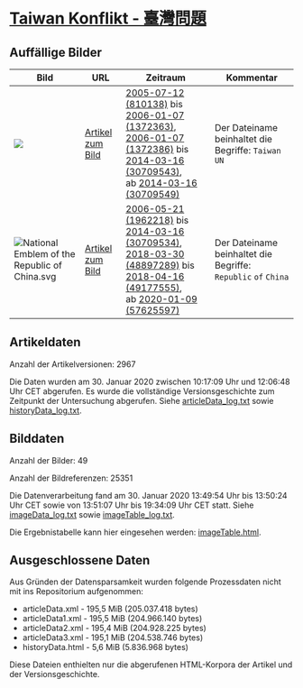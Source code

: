 # [Taiwan Konflikt - 臺灣問題](https://zh.wikipedia.org/wiki/%E8%87%BA%E7%81%A3%E5%95%8F%E9%A1%8C)

## Auffällige Bilder

| Bild | URL | Zeitraum | Kommentar |
| - | - | - | - |
| ![](https://upload.wikimedia.org/wikipedia/commons/thumb/4/49/TaiwanadsforUN.JPG/250px-TaiwanadsforUN.JPG) | [Artikel zum Bild](https://commons.wikimedia.org/wiki/File:TaiwanadsforUN.JPG) | [2005-07-12 (810138)](https://zh.wikipedia.org/w/index.php?oldid=810138) bis [2006-01-07 (1372363)](https://zh.wikipedia.org/w/index.php?oldid=1372363),<br/>[2006-01-07 (1372386)](https://zh.wikipedia.org/w/index.php?oldid=1372386) bis [2014-03-16 (30709543)](https://zh.wikipedia.org/w/index.php?oldid=30709543),<br/>ab [2014-03-16 (30709549)](https://zh.wikipedia.org/w/index.php?oldid=30709549) | Der Dateiname beinhaltet die Begriffe: `Taiwan` `UN` |
|  ![National Emblem of the Republic of China.svg](https://upload.wikimedia.org/wikipedia/commons/thumb/8/8b/National_Emblem_of_the_Republic_of_China.svg/100px-National_Emblem_of_the_Republic_of_China.svg.png) | [Artikel zum Bild](https://commons.wikimedia.org/wiki/File:National_Emblem_of_the_Republic_of_China.svg) | [2006-05-21 (1962218)](https://zh.wikipedia.org/w/index.php?oldid=1962218) bis [2014-03-16 (30709534)](https://zh.wikipedia.org/w/index.php?oldid=30709534),<br/>[2018-03-30 (48897289)](https://zh.wikipedia.org/w/index.php?oldid=48897289) bis [2018-04-16 (49177555)](https://zh.wikipedia.org/w/index.php?oldid=49177555),<br/>ab [2020-01-09 (57625597)](https://zh.wikipedia.org/w/index.php?oldid=57625597) | Der Dateiname beinhaltet die Begriffe: `Republic` `of` `China` |

## Artikeldaten

Anzahl der Artikelversionen: 2967

Die Daten wurden am 30. Januar 2020 zwischen 10:17:09 Uhr und 12:06:48 Uhr CET abgerufen. Es wurde die vollständige Versionsgeschichte zum Zeitpunkt der Untersuchung abgerufen. Siehe [articleData_log.txt](articleData_log.txt) sowie [historyData_log.txt](historyData_log.txt).

## Bilddaten

Anzahl der Bilder: 49

Anzahl der Bildreferenzen: 25351

Die Datenverarbeitung fand am 30. Januar 2020 13:49:54 Uhr bis 13:50:24 Uhr CET sowie von 13:51:07 Uhr bis 19:34:09 Uhr CET statt. Siehe [imageData_log.txt](imageData_log.txt) sowie [imageTable_log.txt](imageTable_log.txt).

Die Ergebnistabelle kann hier eingesehen werden: [imageTable.html](imageTable.html).

## Ausgeschlossene Daten

Aus Gründen der Datensparsamkeit wurden folgende Prozessdaten nicht mit ins Repositorium aufgenommen:

- articleData.xml - 195,5 MiB (205.037.418 bytes)
- articleData1.xml - 195,5 MiB (204.966.140 bytes)
- articleData2.xml - 195,4 MiB (204.928.225 bytes)
- articleData3.xml - 195,1 MiB (204.538.746 bytes)
- historyData.html - 5,6 MiB (5.836.968 bytes)

Diese Dateien enthielten nur die abgerufenen HTML-Korpora der Artikel und der Versionsgeschichte.